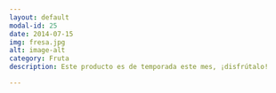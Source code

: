 ```yaml
---
layout: default
modal-id: 25
date: 2014-07-15
img: fresa.jpg
alt: image-alt
category: Fruta
description: Este producto es de temporada este mes, ¡disfrútalo!

---
```

